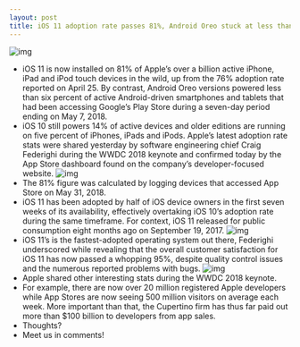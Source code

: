 ```yaml
---
layout: post
title: iOS 11 adoption rate passes 81%, Android Oreo stuck at less than 6%
---
```

![img](http://media.idownloadblog.com/wp-content/uploads/2018/06/iOS-11-adoption-rate-81-percent-WWDC-2018-slide-002.jpg)
* iOS 11 is now installed on 81% of Apple’s over a billion active iPhone, iPad and iPod touch devices in the wild, up from the 76% adoption rate reported on April 25. By contrast, Android Oreo versions powered less than six percent of active Android-driven smartphones and tablets that had been accessing Google’s Play Store during a seven-day period ending on May 7, 2018.
* iOS 10 still powers 14% of active devices and older editions are running on five percent of iPhones, iPads and iPods. Apple’s latest adoption rate stats were shared yesterday by software engineering chief Craig Federighi during the WWDC 2018 keynote and confirmed today by the App Store dashboard found on the company’s developer-focused website.
![img](http://media.idownloadblog.com/wp-content/uploads/2018/06/iOS-11-adoption-rate-81-percent.png)
* The 81% figure was calculated by logging devices that accessed App Store on May 31, 2018.
* iOS 11 has been adopted by half of iOS device owners in the first seven weeks of its availability, effectively overtaking iOS 10’s adoption rate during the same timeframe. For context, iOS 11 released for public consumption eight months ago on September 19, 2017.
![img](http://media.idownloadblog.com/wp-content/uploads/2018/06/iOS-11-adoption-rate-81-percent-WWDC-2018-slide-003.jpg)
* iOS 11’s is the fastest-adopted operating system out there, Federighi underscored while revealing that the overall customer satisfaction for iOS 11 has now passed a whopping 95%, despite quality control issues and the numerous reported problems with bugs.
![img](http://media.idownloadblog.com/wp-content/uploads/2018/06/iOS-11-adoption-rate-81-percent-WWDC-2018-slide-004.jpg)
* Apple shared other interesting stats during the WWDC 2018 keynote.
* For example, there are now over 20 million registered Apple developers while App Stores are now seeing 500 million visitors on average each week. More important than that, the Cupertino firm has thus far paid out more than $100 billion to developers from app sales.
* Thoughts?
* Meet us in comments!

